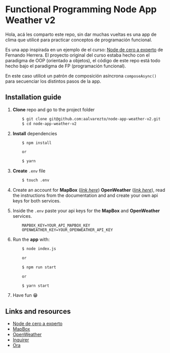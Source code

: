 # Functional Programming Node App Weather v2

Hola, acá les comparto este repo, sin dar muchas vueltas es una app de clima que utilicé para practicar conceptos de programación funcional.

Es una app inspirada en un ejemplo de el curso: [Node de cero a experto](https://www.udemy.com/course/node-de-cero-a-experto/) de Fernando Herrera. El proyecto original del curso estaba hecho con el paradigma de OOP (orientado a objetos), el código de este repo está todo hecho bajo el paradigma de FP (programación funcional).

En este caso utilicé un patrón de composición asíncrona `composeAsync()` para secuenciar los distintos pasos de la app.

## Installation guide

1. **Clone** repo and go to the project folder

    ```bash
    	$ git clone git@github.com:aalvarezto/node-app-weather-v2.git
    	$ cd node-app-weather-v2
    ```

2. **Install** dependencies

    ```bash
    	$ npm install

    	or

    	$ yarn
    ```

3. **Create** `.env` file

    ```bash
    	$ touch .env
    ```

4. Create an account for **MapBox** ([_link here_](https://www.mapbox.com)) **OpenWeather** ([_link here_](https://openweathermap.org)), read the instructions from the documentation and and create your own api keys for both services.

5. Inside the `.env` paste your api keys for the **MapBox** and **OpenWeather** services.

    ```
    	MAPBOX_KEY=YOUR_API_MAPBOX_KEY
    	OPENWEATHER_KEY=YOUR_OPENWEATHER_API_KEY
    ```

6. Run the **app** with:

    ```bash
    	$ node index.js

    	or

    	$ npm run start

    	or

    	$ yarn start
    ```

7. Have fun 😁

## Links and resources

-   [Node de cero a experto](https://www.udemy.com/course/node-de-cero-a-experto/)
-   [MapBox](https://www.mapbox.com)
-   [OpenWeather](https://openweathermap.org)
-   [Inquirer](https://www.npmjs.com/package/inquirer)
-   [Ora](https://https://www.npmjs.com/package/ora)
